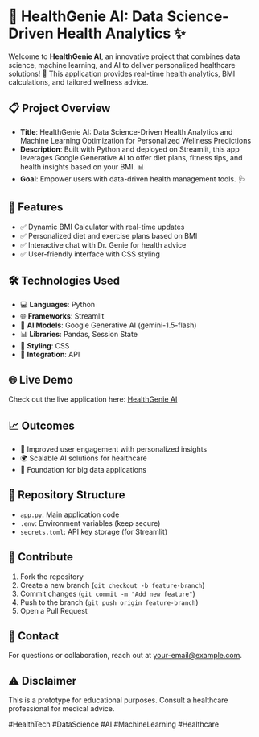 # 🌟 HealthGenie AI: Data Science-Driven Health Analytics ✨

Welcome to **HealthGenie AI**, an innovative project that combines data science, machine learning, and AI to deliver personalized healthcare solutions! 🚀 This application provides real-time health analytics, BMI calculations, and tailored wellness advice.

## 📋 Project Overview
- **Title**: HealthGenie AI: Data Science-Driven Health Analytics and Machine Learning Optimization for Personalized Wellness Predictions
- **Description**: Built with Python and deployed on Streamlit, this app leverages Google Generative AI to offer diet plans, fitness tips, and health insights based on your BMI. 📊
- **Goal**: Empower users with data-driven health management tools. 🩺

## 🚀 Features
- ✅ Dynamic BMI Calculator with real-time updates
- ✅ Personalized diet and exercise plans based on BMI
- ✅ Interactive chat with Dr. Genie for health advice
- ✅ User-friendly interface with CSS styling

## 🛠 Technologies Used
- 💻 **Languages**: Python
- 🌐 **Frameworks**: Streamlit
- 🤖 **AI Models**: Google Generative AI (gemini-1.5-flash)
- 📊 **Libraries**: Pandas, Session State
- 🎨 **Styling**: CSS
- 🔗 **Integration**: API

## 🌐 Live Demo
Check out the live application here: [HealthGenie AI](https://amrendraheathadvisor.streamlit.app)

## 📈 Outcomes
- 🌱 Improved user engagement with personalized insights
- 🌍 Scalable AI solutions for healthcare
- 🔮 Foundation for big data applications

## 📂 Repository Structure
- `app.py`: Main application code
- `.env`: Environment variables (keep secure)
- `secrets.toml`: API key storage (for Streamlit)

## 🤝 Contribute
1. Fork the repository
2. Create a new branch (`git checkout -b feature-branch`)
3. Commit changes (`git commit -m "Add new feature"`)
4. Push to the branch (`git push origin feature-branch`)
5. Open a Pull Request

## 📧 Contact
For questions or collaboration, reach out at [your-email@example.com](mailto:your-email@example.com).

## ⚠ Disclaimer
This is a prototype for educational purposes. Consult a healthcare professional for medical advice.

#HealthTech #DataScience #AI #MachineLearning #Healthcare
